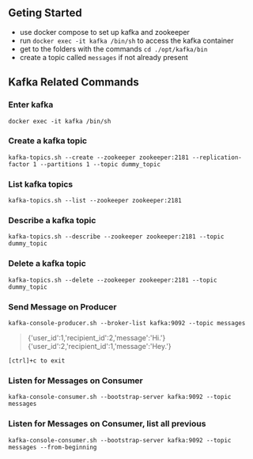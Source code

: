 ## Geting Started

- use docker compose to set up kafka and zookeeper
- run `docker exec -it kafka /bin/sh` to access the kafka container
- get to the folders with the commands `cd ./opt/kafka/bin`
- create a topic called `messages` if not already present


## Kafka Related Commands

### Enter kafka
`docker exec -it kafka /bin/sh`

### Create a kafka topic
`kafka-topics.sh --create --zookeeper zookeeper:2181 --replication-factor 1 --partitions 1 --topic dummy_topic`

### List kafka topics
`kafka-topics.sh --list --zookeeper zookeeper:2181`

### Describe a kafka topic
`kafka-topics.sh --describe --zookeeper zookeeper:2181 --topic dummy_topic`

### Delete a kafka topic
`kafka-topics.sh --delete --zookeeper zookeeper:2181 --topic dummy_topic`

### Send Message on Producer
`kafka-console-producer.sh --broker-list kafka:9092 --topic messages`

> {'user_id':1,'recipient_id':2,'message':'Hi.'}
> {'user_id':2,'recipient_id':1,'message':'Hey.'}

`[ctrl]+c to exit`

### Listen for Messages on Consumer
`kafka-console-consumer.sh --bootstrap-server kafka:9092 --topic messages`

### Listen for Messages on Consumer, list all previous
`kafka-console-consumer.sh --bootstrap-server kafka:9092 --topic messages --from-beginning`
